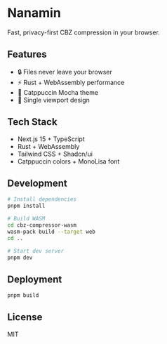# Nanamin

Fast, privacy-first CBZ compression in your browser.

## Features

- 🔒 Files never leave your browser
- ⚡ Rust + WebAssembly performance
- 🎨 Catppuccin Mocha theme
- 📱 Single viewport design

## Tech Stack

- Next.js 15 + TypeScript
- Rust + WebAssembly
- Tailwind CSS + Shadcn/ui
- Catppuccin colors + MonoLisa font

## Development

```bash
# Install dependencies
pnpm install

# Build WASM
cd cbz-compressor-wasm
wasm-pack build --target web
cd ..

# Start dev server
pnpm dev
```

## Deployment

```bash
pnpm build
```

## License

MIT
